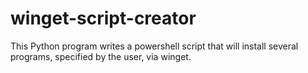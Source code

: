 # winget-script-creator

This Python program writes a powershell script that will install several programs, specified by the user, via winget. 